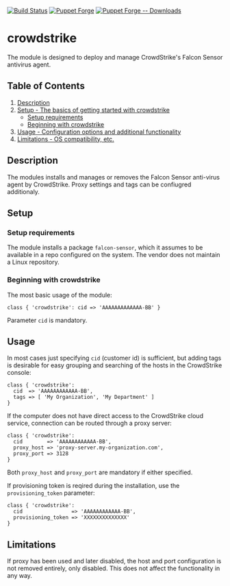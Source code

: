 [![Build Status](https://travis-ci.com/104ru/crowdstrike.svg?branch=master)](https://app.travis-ci.com/github/104ru/crowdstrike)
[![Puppet Forge](https://img.shields.io/puppetforge/v/ruthenium/crowdstrike.svg)](https://forge.puppet.com/modules/ruthenium/crowdstrike)
[![Puppet Forge -- Downloads](https://shields.io/puppetforge/dt/ruthenium/crowdstrike)](https://forge.puppet.com/modules/ruthenium/crowdstrike)

# crowdstrike

The module is designed to deploy and manage CrowdStrike's Falcon Sensor
antivirus agent.

## Table of Contents

1. [Description](#description)
1. [Setup - The basics of getting started with crowdstrike](#setup)
    * [Setup requirements](#setup-requirements)
    * [Beginning with crowdstrike](#beginning-with-crowdstrike)
1. [Usage - Configuration options and additional functionality](#usage)
1. [Limitations - OS compatibility, etc.](#limitations)

## Description

The modules installs and manages or removes the Falcon Sensor anti-virus
agent by CrowdStrike. Proxy settings and tags can be confiugred additionaly. 

## Setup

### Setup requirements

The module installs a package `falcon-sensor`, which it assumes to be
available in a repo configured on the system. The vendor does not maintain
a Linux repository.

### Beginning with crowdstrike

The most basic usage of the module:

```puppet
class { 'crowdstrike': cid => 'AAAAAAAAAAAAA-BB' }
```

Parameter `cid` is mandatory.

## Usage

In most cases just specifying `cid` (customer id) is sufficient, but adding
tags is desirable for easy grouping and searching of the hosts in the
CrowdStrike console:

```puppet
class { 'crowdstrike':
  cid  => 'AAAAAAAAAAAA-BB',
  tags => [ 'My Organization', 'My Department' ]
}
```

If the computer does not have direct access to the CrowdStrike cloud service,
connection can be routed through a proxy server:

```puppet
class { 'crowdstrike':
  cid        => 'AAAAAAAAAAAA-BB',
  proxy_host => 'proxy-server.my-organization.com',
  proxy_port => 3128
}
```

Both `proxy_host` and `proxy_port` are mandatory if either specified.

If provisioning token is reqired during the installation, use the `provisioning_token`
parameter:

```puppet
class { 'crowdstrike':
  cid                => 'AAAAAAAAAAAA-BB',
  provisioning_token => 'XXXXXXXXXXXXXX'
}
```

## Limitations

If proxy has been used and later disabled, the host and port configuration is
not removed entirely, only disabled. This does not affect the functionality in
any way.

